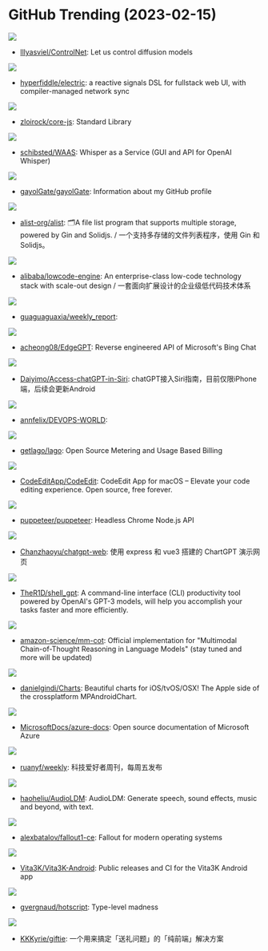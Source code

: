 # GitHub Trending (2023-02-15)

![](https://img.shields.io/badge/Python-New%20394-green?style=flat-square&logo=appveyor)
- [lllyasviel/ControlNet](https://github.com/lllyasviel/ControlNet): Let us control diffusion models

![](https://img.shields.io/badge/Clojure-New%20102-green?style=flat-square&logo=appveyor)
- [hyperfiddle/electric](https://github.com/hyperfiddle/electric): a reactive signals DSL for fullstack web UI, with compiler-managed network sync

![](https://img.shields.io/badge/JavaScript-New%20758-green?style=flat-square&logo=appveyor)
- [zloirock/core-js](https://github.com/zloirock/core-js): Standard Library

![](https://img.shields.io/badge/JavaScript-New%20268-green?style=flat-square&logo=appveyor)
- [schibsted/WAAS](https://github.com/schibsted/WAAS): Whisper as a Service (GUI and API for OpenAI Whisper)

![](https://img.shields.io/badge/none-New%2045-green?style=flat-square&logo=appveyor)
- [gayolGate/gayolGate](https://github.com/gayolGate/gayolGate): Information about my GitHub profile

![](https://img.shields.io/badge/Go-New%20183-green?style=flat-square&logo=appveyor)
- [alist-org/alist](https://github.com/alist-org/alist): 🗂️A file list program that supports multiple storage, powered by Gin and Solidjs. / 一个支持多存储的文件列表程序，使用 Gin 和 Solidjs。

![](https://img.shields.io/badge/TypeScript-New%2091-green?style=flat-square&logo=appveyor)
- [alibaba/lowcode-engine](https://github.com/alibaba/lowcode-engine): An enterprise-class low-code technology stack with scale-out design / 一套面向扩展设计的企业级低代码技术体系

![](https://img.shields.io/badge/CSS-New%20266-green?style=flat-square&logo=appveyor)
- [guaguaguaxia/weekly_report](https://github.com/guaguaguaxia/weekly_report): 

![](https://img.shields.io/badge/Python-New%20374-green?style=flat-square&logo=appveyor)
- [acheong08/EdgeGPT](https://github.com/acheong08/EdgeGPT): Reverse engineered API of Microsoft's Bing Chat

![](https://img.shields.io/badge/none-New%20175-green?style=flat-square&logo=appveyor)
- [Daiyimo/Access-chatGPT-in-Siri](https://github.com/Daiyimo/Access-chatGPT-in-Siri): chatGPT接入Siri指南，目前仅限iPhone端，后续会更新Android

![](https://img.shields.io/badge/none-New%2045-green?style=flat-square&logo=appveyor)
- [annfelix/DEVOPS-WORLD](https://github.com/annfelix/DEVOPS-WORLD): 

![](https://img.shields.io/badge/Shell-New%2090-green?style=flat-square&logo=appveyor)
- [getlago/lago](https://github.com/getlago/lago): Open Source Metering and Usage Based Billing

![](https://img.shields.io/badge/Swift-New%2082-green?style=flat-square&logo=appveyor)
- [CodeEditApp/CodeEdit](https://github.com/CodeEditApp/CodeEdit): CodeEdit App for macOS – Elevate your code editing experience. Open source, free forever.

![](https://img.shields.io/badge/TypeScript-New%2018-green?style=flat-square&logo=appveyor)
- [puppeteer/puppeteer](https://github.com/puppeteer/puppeteer): Headless Chrome Node.js API

![](https://img.shields.io/badge/TypeScript-New%2047-green?style=flat-square&logo=appveyor)
- [Chanzhaoyu/chatgpt-web](https://github.com/Chanzhaoyu/chatgpt-web): 使用 express 和 vue3 搭建的 ChartGPT 演示网页

![](https://img.shields.io/badge/Python-New%20252-green?style=flat-square&logo=appveyor)
- [TheR1D/shell_gpt](https://github.com/TheR1D/shell_gpt): A command-line interface (CLI) productivity tool powered by OpenAI's GPT-3 models, will help you accomplish your tasks faster and more efficiently.

![](https://img.shields.io/badge/Python-New%2026-green?style=flat-square&logo=appveyor)
- [amazon-science/mm-cot](https://github.com/amazon-science/mm-cot): Official implementation for "Multimodal Chain-of-Thought Reasoning in Language Models" (stay tuned and more will be updated)

![](https://img.shields.io/badge/Swift-New%2013-green?style=flat-square&logo=appveyor)
- [danielgindi/Charts](https://github.com/danielgindi/Charts): Beautiful charts for iOS/tvOS/OSX! The Apple side of the crossplatform MPAndroidChart.

![](https://img.shields.io/badge/PowerShell-New%2010-green?style=flat-square&logo=appveyor)
- [MicrosoftDocs/azure-docs](https://github.com/MicrosoftDocs/azure-docs): Open source documentation of Microsoft Azure

![](https://img.shields.io/badge/none-New%2049-green?style=flat-square&logo=appveyor)
- [ruanyf/weekly](https://github.com/ruanyf/weekly): 科技爱好者周刊，每周五发布

![](https://img.shields.io/badge/Python-New%2054-green?style=flat-square&logo=appveyor)
- [haoheliu/AudioLDM](https://github.com/haoheliu/AudioLDM): AudioLDM: Generate speech, sound effects, music and beyond, with text.

![](https://img.shields.io/badge/C%2B%2B-New%20127-green?style=flat-square&logo=appveyor)
- [alexbatalov/fallout1-ce](https://github.com/alexbatalov/fallout1-ce): Fallout for modern operating systems

![](https://img.shields.io/badge/none-New%2031-green?style=flat-square&logo=appveyor)
- [Vita3K/Vita3K-Android](https://github.com/Vita3K/Vita3K-Android): Public releases and CI for the Vita3K Android app

![](https://img.shields.io/badge/TypeScript-New%2069-green?style=flat-square&logo=appveyor)
- [gvergnaud/hotscript](https://github.com/gvergnaud/hotscript): Type-level madness

![](https://img.shields.io/badge/Vue-New%2033-green?style=flat-square&logo=appveyor)
- [KKKyrie/giftie](https://github.com/KKKyrie/giftie): 一个用来搞定「送礼问题」的「纯前端」解决方案

